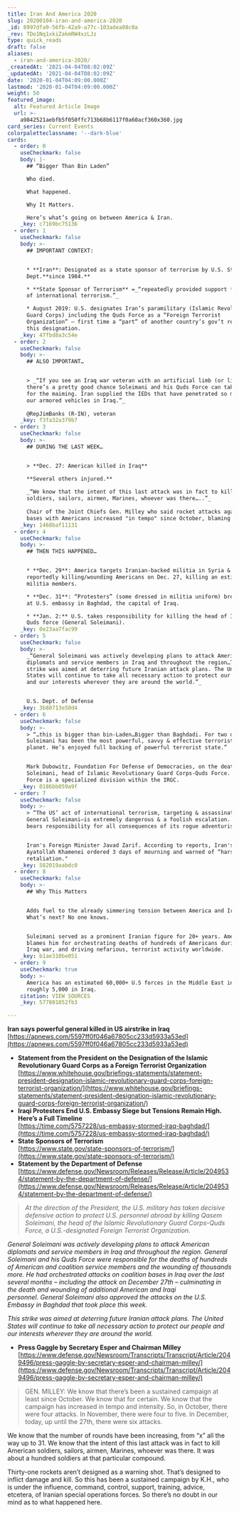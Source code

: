 ```yaml
---
title: Iran And America 2020
slug: 20200104-iran-and-america-2020
_id: 8997dfa9-56fb-42a9-a77c-103adea08c0a
_rev: TDo1Nq1xkiZakmRW4xzLJz
type: quick_reads
draft: false
aliases:
  - iran-and-america-2020/
_createdAt: '2021-04-04T08:02:09Z'
_updatedAt: '2021-04-04T08:02:09Z'
date: '2020-01-04T04:09:00.000Z'
lastmod: '2020-01-04T04:09:00.000Z'
weight: 50
featured_image:
  alt: Featured Article Image
  url: >-
    a9842521aebfb5f050ffc713b68b6117f0a60acf360x360.jpg
card_series: Current Events
colorpaletteclassname: '--dark-blue'
cards:
  - order: 0
    useCheckmark: false
    body: |-
      ## “Bigger Than Bin Laden”

      Who died.

      What happened.

      Why It Matters.

      Here’s what’s going on between America & Iran.
    _key: c7169bc75136
  - order: 1
    useCheckmark: false
    body: >-
      ## IMPORTANT CONTEXT:


      * **Iran**: Designated as a state sponsor of terrorism by U.S. State
      Dept.**since 1984.**

      * **State Sponsor of Terrorism** =_“repeatedly provided support for acts
      of international terrorism.”_

      * August 2019: U.S. designates Iran’s paramilitary (Islamic Revolutionary
      Guard Corps) including the Quds Force as a “Foreign Terrorist
      Organization” – first time a “part” of another country’s gov’t received
      this designation.
    _key: 47fbd8a3c54e
  - order: 2
    useCheckmark: false
    body: >-
      ## ALSO IMPORTANT…


      > _“If you see an Iraq war veteran with an artificial limb (or limbs),
      there’s a pretty good chance Soleimani and his Quds Force can take credit
      for the maiming. Iran supplied the IEDs that have penetrated so many of
      our armored vehicles in Iraq.”_  
        
      @RepJimBanks (R-IN), veteran
    _key: f3fa32a379b7
  - order: 3
    useCheckmark: false
    body: >-
      ## DURING THE LAST WEEK…


      > **Dec. 27: American killed in Iraq**  

      **Several others injured.**  
        
      _“We know that the intent of this last attack was in fact to kill American
      soldiers, sailors, airmen, Marines, whoever was there…..”_  
        
      Chair of the Joint Chiefs Gen. Milley who said rocket attacks against
      bases with Americans increased "in tempo" since October, blaming Iran.
    _key: 1468baf11131
  - order: 4
    useCheckmark: false
    body: >-
      ## THEN THIS HAPPENED…


      * **Dec. 29**: America targets Iranian-backed militia in Syria & Iraq for
      reportedly killing/wounding Americans on Dec. 27, killing an estimated 25
      militia members.

      * **Dec. 31**: “Protesters” (some dressed in militia uniform) breach walls
      at U.S. embassy in Baghdad, the capital of Iraq.

      * **Jan. 2:** U.S. takes responsibility for killing the head of Iran’s
      Quds force (General Soleimani).
    _key: 0e23aa7fac99
  - order: 5
    useCheckmark: false
    body: >-
      _“General Soleimani was actively developing plans to attack American
      diplomats and service members in Iraq and throughout the region…This
      strike was aimed at deterring future Iranian attack plans. The United
      States will continue to take all necessary action to protect our people
      and our interests wherever they are around the world.”_


      U.S. Dept. of Defense
    _key: 3b88713e50d4
  - order: 6
    useCheckmark: false
    body: >-
      > “…this is bigger than bin-Laden…Bigger than Baghdadi. For two decades,
      Suleimani has been the most powerful, savvy & effective terrorist on the
      planet. He’s enjoyed full backing of powerful terrorist state.”


      Mark Dubowitz, Foundation For Defense of Democracies, on the death of Gen.
      Soleimani, head of Islamic Revolutionary Guard Corps-Quds Force. The Quds
      Force is a specialized division within the IRGC.
    _key: 0186bb059a9f
  - order: 7
    useCheckmark: false
    body: >-
      > “The US’ act of international terrorism, targeting & assassinating
      General Soleimani—is extremely dangerous & a foolish escalation. The US
      bears responsibility for all consequences of its rogue adventurism.”


      Iran's Foreign Minister Javad Zarif. According to reports, Iran's leader,
      Ayatollah Khamenei ordered 3 days of mourning and warned of “harsh
      retaliation."
    _key: 582019aabdc0
  - order: 8
    useCheckmark: false
    body: >-
      ## Why This Matters


      Adds fuel to the already simmering tension between America and Iran.
      What’s next? No one knows.


      Suleimani served as a prominent Iranian figure for 20+ years. America
      blames him for orchestrating deaths of hundreds of Americans during the
      Iraq war, and driving nefarious, terrorist activity worldwide.
    _key: b1ae310be051
  - order: 9
    useCheckmark: true
    body: >-
      America has an estimated 60,000+ U.S forces in the Middle East including
      roughly 5,000 in Iraq.
    citation: VIEW SOURCES
    _key: 577801852fb3

---
```

**Iran says powerful general killed in US airstrike in Iraq**  
[https://apnews.com/5597ff0f046a67805cc233d5933a53ed](https://apnews.com/5597ff0f046a67805cc233d5933a53ed)

* **Statement from the President on the Designation of the Islamic Revolutionary Guard Corps as a Foreign Terrorist Organization**  
[https://www.whitehouse.gov/briefings-statements/statement-president-designation-islamic-revolutionary-guard-corps-foreign-terrorist-organization/](https://www.whitehouse.gov/briefings-statements/statement-president-designation-islamic-revolutionary-guard-corps-foreign-terrorist-organization/)
* **Iraqi Protesters End U.S. Embassy Siege but Tensions Remain High. Here’s a Full Timeline**  
[https://time.com/5757228/us-embassy-stormed-iraq-baghdad/](https://time.com/5757228/us-embassy-stormed-iraq-baghdad/)
* **State Sponsors of Terrorism**  
[https://www.state.gov/state-sponsors-of-terrorism/](https://www.state.gov/state-sponsors-of-terrorism/)
* **Statement by the Department of Defense**  
[https://www.defense.gov/Newsroom/Releases/Release/Article/2049534/statement-by-the-department-of-defense/](https://www.defense.gov/Newsroom/Releases/Release/Article/2049534/statement-by-the-department-of-defense/)

> _At the direction of the President, the U.S. military has taken decisive defensive action to protect U.S. personnel abroad by killing Qasem Soleimani, the head of the Islamic Revolutionary Guard Corps-Quds Force, a U.S.-designated Foreign Terrorist Organization._  
  
  
  
_General Soleimani was actively developing plans to attack American diplomats and service members in Iraq and throughout the region. General Soleimani and his Quds Force were responsible for the deaths of hundreds of American and coalition service members and the wounding of thousands more. He had orchestrated attacks on coalition bases in Iraq over the last several months – including the attack on December 27th – culminating in the death and wounding of additional American and Iraqi personnel. General Soleimani also approved the attacks on the U.S. Embassy in Baghdad that took place this week._  
  
  
  
_This strike was aimed at deterring future Iranian attack plans. The United States will continue to take all necessary action to protect our people and our interests wherever they are around the world._

* **Press Gaggle by Secretary Esper and Chairman Milley**  
[https://www.defense.gov/Newsroom/Transcripts/Transcript/Article/2049496/press-gaggle-by-secretary-esper-and-chairman-milley/](https://www.defense.gov/Newsroom/Transcripts/Transcript/Article/2049496/press-gaggle-by-secretary-esper-and-chairman-milley/)

> GEN. MILLEY: We know that there’s been a sustained campaign at least since October. We know that for certain. We know that the campaign has increased in tempo and intensity. So, in October, there were four attacks. In November, there were four to five. In December, today, up until the 27th, there were six attacks.  
  
  
  
We know that the number of rounds have been increasing, from “x” all the way up to 31. We know that the intent of this last attack was in fact to kill American soldiers, sailors, airmen, Marines, whoever was there. It was about a hundred soldiers at that particular compound.  
  
  
  
Thirty-one rockets aren’t designed as a warning shot. That’s designed to inflict damage and kill. So this has been a sustained campaign by K.H., who is under the influence, command, control, support, training, advice, etcetera, of Iranian special operations forces. So there’s no doubt in our mind as to what happened here.